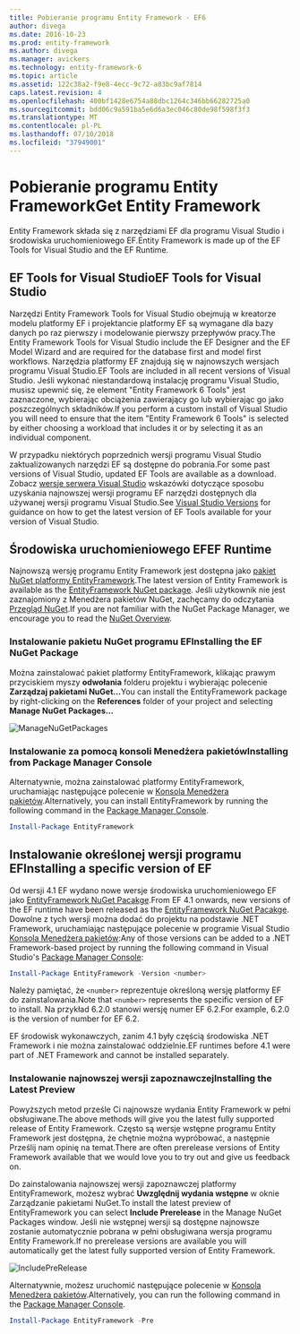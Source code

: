 ```yaml
---
title: Pobieranie programu Entity Framework - EF6
author: divega
ms.date: 2016-10-23
ms.prod: entity-framework
ms.author: divega
ms.manager: avickers
ms.technology: entity-framework-6
ms.topic: article
ms.assetid: 122c38a2-f9e8-4ecc-9c72-a83bc9af7814
caps.latest.revision: 4
ms.openlocfilehash: 400bf1428e6754a88dbc1264c346bb66282725a0
ms.sourcegitcommit: bdd06c9a591ba5e6d6a3ec046c80de98f598f3f3
ms.translationtype: MT
ms.contentlocale: pl-PL
ms.lasthandoff: 07/10/2018
ms.locfileid: "37949001"
---
```

# <a name="get-entity-framework"></a><span data-ttu-id="98166-102">Pobieranie programu Entity Framework</span><span class="sxs-lookup"><span data-stu-id="98166-102">Get Entity Framework</span></span>
<span data-ttu-id="98166-103">Entity Framework składa się z narzędziami EF dla programu Visual Studio i środowiska uruchomieniowego EF.</span><span class="sxs-lookup"><span data-stu-id="98166-103">Entity Framework is made up of the EF Tools for Visual Studio and the EF Runtime.</span></span>

## <a name="ef-tools-for-visual-studio"></a><span data-ttu-id="98166-104">EF Tools for Visual Studio</span><span class="sxs-lookup"><span data-stu-id="98166-104">EF Tools for Visual Studio</span></span>

<span data-ttu-id="98166-105">Narzędzi Entity Framework Tools for Visual Studio obejmują w kreatorze modelu platformy EF i projektancie platformy EF są wymagane dla bazy danych po raz pierwszy i modelowanie pierwszy przepływów pracy.</span><span class="sxs-lookup"><span data-stu-id="98166-105">The Entity Framework Tools for Visual Studio include the EF Designer and the EF Model Wizard and are required for the database first and model first workflows.</span></span> <span data-ttu-id="98166-106">Narzędzia platformy EF znajdują się w najnowszych wersjach programu Visual Studio.</span><span class="sxs-lookup"><span data-stu-id="98166-106">EF Tools are included in all recent versions of Visual Studio.</span></span> <span data-ttu-id="98166-107">Jeśli wykonać niestandardową instalację programu Visual Studio, musisz upewnić się, że element "Entity Framework 6 Tools" jest zaznaczone, wybierając obciążenia zawierający go lub wybierając go jako poszczególnych składników.</span><span class="sxs-lookup"><span data-stu-id="98166-107">If you perform a custom install of Visual Studio you will need to ensure that the item "Entity Framework 6 Tools" is selected by either choosing a workload that includes it or by selecting it as an individual component.</span></span>

<span data-ttu-id="98166-108">W przypadku niektórych poprzednich wersji programu Visual Studio zaktualizowanych narzędzi EF są dostępne do pobrania.</span><span class="sxs-lookup"><span data-stu-id="98166-108">For some past versions of Visual Studio, updated EF Tools are available as a download.</span></span> <span data-ttu-id="98166-109">Zobacz [wersje serwera Visual Studio](~/ef6/what-is-new/visual-studio.md) wskazówki dotyczące sposobu uzyskania najnowszej wersji programu EF narzędzi dostępnych dla używanej wersji programu Visual Studio.</span><span class="sxs-lookup"><span data-stu-id="98166-109">See [Visual Studio Versions](~/ef6/what-is-new/visual-studio.md) for guidance on how to get the latest version of EF Tools available for your version of Visual Studio.</span></span>

## <a name="ef-runtime"></a><span data-ttu-id="98166-110">Środowiska uruchomieniowego EF</span><span class="sxs-lookup"><span data-stu-id="98166-110">EF Runtime</span></span>

<span data-ttu-id="98166-111">Najnowszą wersję programu Entity Framework jest dostępna jako [pakiet NuGet platformy EntityFramework](http://nuget.org/packages/EntityFramework/).</span><span class="sxs-lookup"><span data-stu-id="98166-111">The latest version of Entity Framework is available as the [EntityFramework NuGet package](http://nuget.org/packages/EntityFramework/).</span></span> <span data-ttu-id="98166-112">Jeśli użytkownik nie jest zaznajomiony z Menedżera pakietów NuGet, zachęcamy do odczytania [Przegląd NuGet](https://docs.microsoft.com/nuget/consume-packages/overview-and-workflow).</span><span class="sxs-lookup"><span data-stu-id="98166-112">If you are not familiar with the NuGet Package Manager, we encourage you to read the [NuGet Overview](https://docs.microsoft.com/nuget/consume-packages/overview-and-workflow).</span></span>

### <a name="installing-the-ef-nuget-package"></a><span data-ttu-id="98166-113">Instalowanie pakietu NuGet programu EF</span><span class="sxs-lookup"><span data-stu-id="98166-113">Installing the EF NuGet Package</span></span>

<span data-ttu-id="98166-114">Można zainstalować pakiet platformy EntityFramework, klikając prawym przyciskiem myszy **odwołania** folderu projektu i wybierając polecenie **Zarządzaj pakietami NuGet...**</span><span class="sxs-lookup"><span data-stu-id="98166-114">You can install the EntityFramework package by right-clicking on the **References** folder of your project and selecting **Manage NuGet Packages…**</span></span>

![ManageNuGetPackages](~/ef6/media/managenugetpackages.png)

### <a name="installing-from-package-manager-console"></a><span data-ttu-id="98166-116">Instalowanie za pomocą konsoli Menedżera pakietów</span><span class="sxs-lookup"><span data-stu-id="98166-116">Installing from Package Manager Console</span></span>

<span data-ttu-id="98166-117">Alternatywnie, można zainstalować platformy EntityFramework, uruchamiając następujące polecenie w [Konsola Menedżera pakietów](http://docs.nuget.org/docs/start-here/using-the-package-manager-console).</span><span class="sxs-lookup"><span data-stu-id="98166-117">Alternatively, you can install EntityFramework by running the following command in the [Package Manager Console](http://docs.nuget.org/docs/start-here/using-the-package-manager-console).</span></span>

``` powershell
Install-Package EntityFramework
```

## <a name="installing-a-specific-version-of-ef"></a><span data-ttu-id="98166-118">Instalowanie określonej wersji programu EF</span><span class="sxs-lookup"><span data-stu-id="98166-118">Installing a specific version of EF</span></span>

<span data-ttu-id="98166-119">Od wersji 4.1 EF wydano nowe wersje środowiska uruchomieniowego EF jako [EntityFramework NuGet Pacakge](https://www.nuget.org/packages/EntityFramework/).</span><span class="sxs-lookup"><span data-stu-id="98166-119">From EF 4.1 onwards, new versions of the EF runtime have been released as the [EntityFramework NuGet Pacakge](https://www.nuget.org/packages/EntityFramework/).</span></span> <span data-ttu-id="98166-120">Dowolne z tych wersji można dodać do projektu na podstawie .NET Framework, uruchamiając następujące polecenie w programie Visual Studio [Konsola Menedżera pakietów](http://docs.nuget.org/docs/start-here/using-the-package-manager-console):</span><span class="sxs-lookup"><span data-stu-id="98166-120">Any of those versions can be added to a .NET Framework-based project by running the following command in Visual Studio's [Package Manager Console](http://docs.nuget.org/docs/start-here/using-the-package-manager-console):</span></span>

``` powershell
Install-Package EntityFramework -Version <number>
```

<span data-ttu-id="98166-121">Należy pamiętać, że `<number>` reprezentuje określoną wersję platformy EF do zainstalowania.</span><span class="sxs-lookup"><span data-stu-id="98166-121">Note that `<number>` represents the specific version of EF to install.</span></span> <span data-ttu-id="98166-122">Na przykład 6.2.0 stanowi wersję numer EF 6.2.</span><span class="sxs-lookup"><span data-stu-id="98166-122">For example, 6.2.0 is the version of number for EF 6.2.</span></span>   

<span data-ttu-id="98166-123">EF środowisk wykonawczych, zanim 4.1 były częścią środowiska .NET Framework i nie można zainstalować oddzielnie.</span><span class="sxs-lookup"><span data-stu-id="98166-123">EF runtimes before 4.1 were part of .NET Framework and cannot be installed separately.</span></span>

### <a name="installing-the-latest-preview"></a><span data-ttu-id="98166-124">Instalowanie najnowszej wersji zapoznawczej</span><span class="sxs-lookup"><span data-stu-id="98166-124">Installing the Latest Preview</span></span>

<span data-ttu-id="98166-125">Powyższych metod prześle Ci najnowsze wydania Entity Framework w pełni obsługiwane.</span><span class="sxs-lookup"><span data-stu-id="98166-125">The above methods will give you the latest fully supported release of Entity Framework.</span></span> <span data-ttu-id="98166-126">Często są wersje wstępne programu Entity Framework jest dostępna, że chętnie można wypróbować, a następnie Prześlij nam opinię na temat.</span><span class="sxs-lookup"><span data-stu-id="98166-126">There are often prerelease versions of Entity Framework available that we would love you to try out and give us feedback on.</span></span>

<span data-ttu-id="98166-127">Do zainstalowania najnowszej wersji zapoznawczej platformy EntityFramework, możesz wybrać **Uwzględnij wydania wstępne** w oknie Zarządzanie pakietami NuGet.</span><span class="sxs-lookup"><span data-stu-id="98166-127">To install the latest preview of EntityFramework you can select **Include Prerelease** in the Manage NuGet Packages window.</span></span> <span data-ttu-id="98166-128">Jeśli nie wstępnej wersji są dostępne najnowsze zostanie automatycznie pobrana w pełni obsługiwana wersja programu Entity Framework.</span><span class="sxs-lookup"><span data-stu-id="98166-128">If no prerelease versions are available you will automatically get the latest fully supported version of Entity Framework.</span></span>

![IncludePreRelease](~/ef6/media/includeprerelease.png)

<span data-ttu-id="98166-130">Alternatywnie, możesz uruchomić następujące polecenie w [Konsola Menedżera pakietów](http://docs.nuget.org/docs/start-here/using-the-package-manager-console).</span><span class="sxs-lookup"><span data-stu-id="98166-130">Alternatively, you can run the following command in the [Package Manager Console](http://docs.nuget.org/docs/start-here/using-the-package-manager-console).</span></span>

``` powershell
Install-Package EntityFramework -Pre
```
